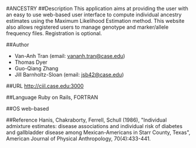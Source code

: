 #ANCESTRY
##Description
This application aims at providing the user with an easy to use web-based user interface to compute individual ancestry estimates using the Maximum Likelihood Estimation method. This website also allows registered users to manage genotype and marker/allele frequency files. Registration is optional.

##Author
* Van-Anh Tran (email: vananh.tran@case.edu)
* Thomas Dyer
* Guo-Qiang Zhang
* Jill Barnholtz-Sloan (email: jsb42@case.edu)

##URL
http://ciil.case.edu:3000

##Language
Ruby on Rails, FORTRAN

##OS
web-based

##Reference
Hanis, Chakraborty, Ferrell, Schull (1986), "Individual admixture estimates: disease associations and individual risk of diabetes and gallbladder disease among Mexican-Americans in Starr County, Texas", American Journal of Physical Anthropology, 70(4):433-441.

